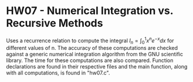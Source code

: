 # HW07 - Numerical Integration vs. Recursive Methods
Uses a recurrence relation to compute the integral $I_n = \int_0^1 x^n e^{-x} dx$ for different values of n. The accuracy of these computations are checked against a generic numerical integration algorithm from the GNU scientific library.  The time for these computations are also compared.  Function declarations are found in their respective files and the main function, along with all computations, is found in "hw07.c".
